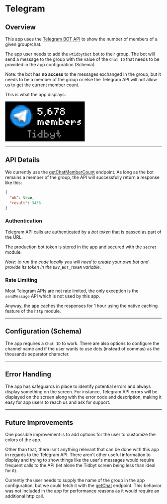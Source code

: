 # Telegram

## Overview

This app uses the [Telegram BOT API](https://core.telegram.org/bots/api) to show the number of members of a given group/chat.

The app user needs to add the `@tidbytbot` bot to their group. The bot will send a message to the group with the value of the `Chat ID` that needs to be provided in the app configuration (Schema).

Note: the bot has **no access** to the messages exchanged in the group, but it needs to be a member of the group or else the Telegram API will not allow us to get the current member count.

This is what the app displays:

![app](telegram.webp)

---

## API Details

We currently use the [getChatMemberCount](https://core.telegram.org/bots/api#getchatmembercount) endpoint. As long as the bot remains a member of the group, the API will successfully return a response like this:

```json
{
  "ok": true,
  "result": 3456
}
```

### Authentication

Telegram API calls are authenticated by a _bot token_ that is passed as part of the URL.

The production bot token is stored in the app and secured with the `secret` module.

_Note: to run the code locally you will need to [create your own bot](https://core.telegram.org/bots#how-do-i-create-a-bot) and provide its token in the `DEV_BOT_TOKEN` variable._

### Rate Limiting

Most Telegram APIs are not rate limited, the only exception is the `sendMessage` API which is not used by this app.

Anyway, the app caches the responses for 1 hour using the native caching feature of the `http` module.

---

## Configuration (Schema)

The app requires a `Chat ID` to work. There are also options to configure the channel name and if the user wants to use dots (instead of commas) as the thousands separator character.

---

## Error Handling

The app has safeguards in place to identify potential errors and always display something on the screen. For instance, Telegram API errors will be displayed on the screen along with the error code and description, making it easy for app users to reach us and ask for support.

---

## Future Improvements

One possible improvement is to add options for the user to customize the colors of the app.

Other than that, there isn't anything relevant that can be done with this app in regards to the Telegram API. There aren't other useful information to display and trying to show things like the user's messages would require frequent calls to the API (let alone the Tidbyt screen being less than ideal for it).

Currently the user needs to supply the name of the group in the app configuration, but we could fetch it with the [getChat](https://core.telegram.org/bots/api#getchat) endpoint. This behavior was not included in the app for performance reasons as it would require an additional http call.
